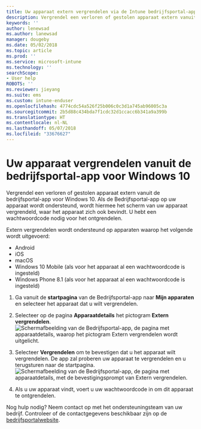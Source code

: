 ```yaml
---
title: Uw apparaat extern vergrendelen via de Intune bedrijfsportal-app
description: Vergrendel een verloren of gestolen apparaat extern vanuit de Intune Bedrijfsportal-app voor Windows 10
keywords: ''
author: lenewsad
ms.author: lanewsad
manager: dougeby
ms.date: 05/02/2018
ms.topic: article
ms.prod: ''
ms.service: microsoft-intune
ms.technology: ''
searchScope:
- User help
ROBOTS: ''
ms.reviewer: jieyang
ms.suite: ems
ms.custom: intune-enduser
ms.openlocfilehash: 4774cdc54a526f25b006c0c3d1a745ab96005c3a
ms.sourcegitcommit: 2b5d88c434bda7f1cdc32d1ccacc6b341a9a399b
ms.translationtype: HT
ms.contentlocale: nl-NL
ms.lasthandoff: 05/07/2018
ms.locfileid: "33676627"
---
```

# <a name="lock-your-device-from-company-portal-app-for-windows-10"></a>Uw apparaat vergrendelen vanuit de bedrijfsportal-app voor Windows 10

Vergrendel een verloren of gestolen apparaat extern vanuit de bedrijfsportal-app voor Windows 10. Als de Bedrijfsportal-app op uw apparaat wordt ondersteund, wordt hiermee het scherm van uw apparaat vergrendeld, waar het apparaat zich ook bevindt. U hebt een wachtwoordcode nodig voor het ontgrendelen.

Extern vergrendelen wordt ondersteund op apparaten waarop het volgende wordt uitgevoerd:

* Android
* iOS
* macOS
* Windows 10 Mobile (als voor het apparaat al een wachtwoordcode is ingesteld)
* Windows Phone 8.1 (als voor het apparaat al een wachtwoordcode is ingesteld)

1. Ga vanuit de **startpagina** van de Bedrijfsportal-app naar **Mijn apparaten** en selecteer het apparaat dat u wilt vergrendelen.

2. Selecteer op de pagina **Apparaatdetails** het pictogram **Extern vergrendelen**.  
   ![Schermafbeelding van de Bedrijfsportal-app, de pagina met apparaatdetails, waarop het pictogram Extern vergrendelen wordt uitgelicht.](./media/1804_remote_lock_Windows_CPapp_05.png)   
3. Selecteer **Vergrendelen** om te bevestigen dat u het apparaat wilt vergrendelen. De app zal proberen uw apparaat te vergrendelen en u terugsturen naar de startpagina. 
   ![Schermafbeelding van de Bedrijfsportal-app, de pagina met apparaatdetails, met de bevestigingsprompt van Extern vergrendelen.](./media/1804_remote_lock_Windows_CPapp_06.png)  
4. Als u uw apparaat vindt, voert u uw wachtwoordcode in om dit apparaat te ontgrendelen.  

Nog hulp nodig? Neem contact op met het ondersteuningsteam van uw bedrijf. Controleer of de contactgegevens beschikbaar zijn op de [bedrijfsportalwebsite](https://portal.manage.microsoft.com#HelpDeskDialog).
